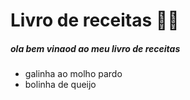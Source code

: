 # Livro de receitas :man_cook:

##### ola bem vinaod ao meu livro de receitas

- galinha ao molho pardo
- bolinha de queijo



